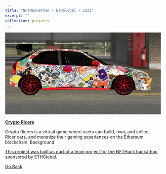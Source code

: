 ```yaml
---
title: "NFTHackathon - ETHGlobal - 2021"
excerpt: ""
collection: projects
---
```


![cryptoricers](cryptoricer.png "CryptoRicers")

**[Crypto Ricers](https://github.com/tayjaf/Portfolio/tree/main/2021/CryptoRicers)**

Crypto Ricers is a virtual game where users can build, own, and collect Ricer cars, and monetize their gaming experiences on the Ethereum blockchain.
Background

[This project was built as part of a team project for the NFTHack hackathon sponsored by ETHGlobal.](https://showcase.ethglobal.com/nfthack/crypto-ricers)

[Go Back](/projects/)